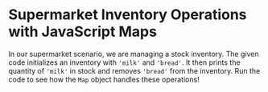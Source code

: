 # Supermarket Inventory Operations with JavaScript Maps

In our supermarket scenario, we are managing a stock inventory. The given code initializes an inventory with `'milk'` and `'bread'`. It then prints the quantity of `'milk'` in stock and removes `'bread'` from the inventory. Run the code to see how the `Map` object handles these operations!